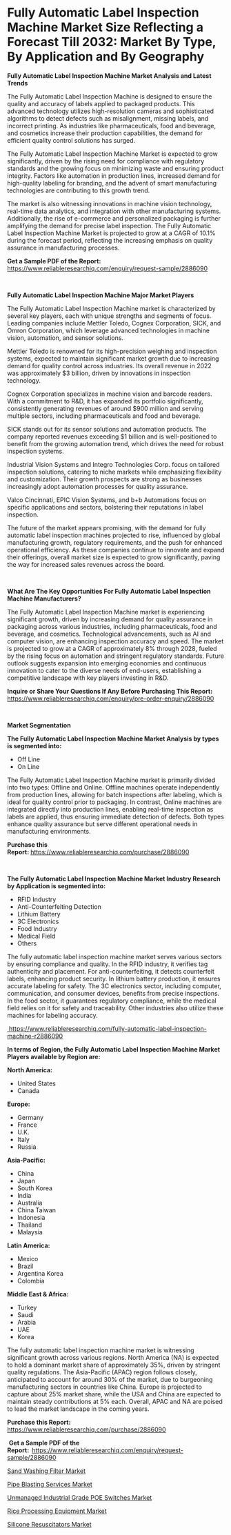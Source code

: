 <p><h1>Fully Automatic Label Inspection Machine Market Size Reflecting a Forecast Till 2032: Market By Type, By Application and By Geography</h1></p><p><strong>Fully Automatic Label Inspection Machine Market Analysis and Latest Trends</strong></p>
<p><p>The Fully Automatic Label Inspection Machine is designed to ensure the quality and accuracy of labels applied to packaged products. This advanced technology utilizes high-resolution cameras and sophisticated algorithms to detect defects such as misalignment, missing labels, and incorrect printing. As industries like pharmaceuticals, food and beverage, and cosmetics increase their production capabilities, the demand for efficient quality control solutions has surged.</p><p>The Fully Automatic Label Inspection Machine Market is expected to grow significantly, driven by the rising need for compliance with regulatory standards and the growing focus on minimizing waste and ensuring product integrity. Factors like automation in production lines, increased demand for high-quality labeling for branding, and the advent of smart manufacturing technologies are contributing to this growth trend.</p><p>The market is also witnessing innovations in machine vision technology, real-time data analytics, and integration with other manufacturing systems. Additionally, the rise of e-commerce and personalized packaging is further amplifying the demand for precise label inspection. The Fully Automatic Label Inspection Machine Market is projected to grow at a CAGR of 10.1% during the forecast period, reflecting the increasing emphasis on quality assurance in manufacturing processes.</p></p>
<p><strong>Get a Sample PDF of the Report:&nbsp;</strong> <a href="https://www.reliableresearchiq.com/enquiry/request-sample/2886090?utm_campaign=973&utm_medium=2&utm_source=Github&utm_content=ia&utm_term=13032025&utm_id=fully-automatic-label-inspection-machine">https://www.reliableresearchiq.com/enquiry/request-sample/2886090</a></p>
<p>&nbsp;</p>
<p><strong>Fully Automatic Label Inspection Machine Major Market Players</strong></p>
<p><p>The Fully Automatic Label Inspection Machine market is characterized by several key players, each with unique strengths and segments of focus. Leading companies include Mettler Toledo, Cognex Corporation, SICK, and Omron Corporation, which leverage advanced technologies in machine vision, automation, and sensor solutions.</p><p>Mettler Toledo is renowned for its high-precision weighing and inspection systems, expected to maintain significant market growth due to increasing demand for quality control across industries. Its overall revenue in 2022 was approximately $3 billion, driven by innovations in inspection technology.</p><p>Cognex Corporation specializes in machine vision and barcode readers. With a commitment to R&D, it has expanded its portfolio significantly, consistently generating revenues of around $900 million and serving multiple sectors, including pharmaceuticals and food and beverage.</p><p>SICK stands out for its sensor solutions and automation products. The company reported revenues exceeding $1 billion and is well-positioned to benefit from the growing automation trend, which drives the need for robust inspection systems.</p><p>Industrial Vision Systems and Integro Technologies Corp. focus on tailored inspection solutions, catering to niche markets while emphasizing flexibility and customization. Their growth prospects are strong as businesses increasingly adopt automation processes for quality assurance.</p><p>Valco Cincinnati, EPIC Vision Systems, and b+b Automations focus on specific applications and sectors, bolstering their reputations in label inspection.</p><p>The future of the market appears promising, with the demand for fully automatic label inspection machines projected to rise, influenced by global manufacturing growth, regulatory requirements, and the push for enhanced operational efficiency. As these companies continue to innovate and expand their offerings, overall market size is expected to grow significantly, paving the way for increased sales revenues across the board.</p></p>
<p>&nbsp;</p>
<p><strong>What Are The Key Opportunities For Fully Automatic Label Inspection Machine Manufacturers?</strong></p>
<p><p>The Fully Automatic Label Inspection Machine market is experiencing significant growth, driven by increasing demand for quality assurance in packaging across various industries, including pharmaceuticals, food and beverage, and cosmetics. Technological advancements, such as AI and computer vision, are enhancing inspection accuracy and speed. The market is projected to grow at a CAGR of approximately 8% through 2028, fueled by the rising focus on automation and stringent regulatory standards. Future outlook suggests expansion into emerging economies and continuous innovation to cater to the diverse needs of end-users, establishing a competitive landscape with key players investing in R&D.</p></p>
<p><strong>Inquire or Share Your Questions If Any Before Purchasing This Report:</strong> <a href="https://www.reliableresearchiq.com/enquiry/pre-order-enquiry/2886090?utm_campaign=973&utm_medium=2&utm_source=Github&utm_content=ia&utm_term=13032025&utm_id=fully-automatic-label-inspection-machine">https://www.reliableresearchiq.com/enquiry/pre-order-enquiry/2886090</a></p>
<p>&nbsp;</p>
<p><strong>Market Segmentation</strong></p>
<p><strong>The Fully Automatic Label Inspection Machine Market Analysis by types is segmented into:</strong></p>
<p><ul><li>Off Line</li><li>On Line</li></ul></p>
<p><p>The Fully Automatic Label Inspection Machine market is primarily divided into two types: Offline and Online. Offline machines operate independently from production lines, allowing for batch inspections after labeling, which is ideal for quality control prior to packaging. In contrast, Online machines are integrated directly into production lines, enabling real-time inspection as labels are applied, thus ensuring immediate detection of defects. Both types enhance quality assurance but serve different operational needs in manufacturing environments.</p></p>
<p><strong>Purchase this Report:&nbsp;</strong><a href="https://www.reliableresearchiq.com/purchase/2886090?utm_campaign=973&utm_medium=2&utm_source=Github&utm_content=ia&utm_term=13032025&utm_id=fully-automatic-label-inspection-machine">https://www.reliableresearchiq.com/purchase/2886090</a></p>
<p>&nbsp;</p>
<p><strong>The Fully Automatic Label Inspection Machine Market Industry Research by Application is segmented into:</strong></p>
<p><ul><li>RFID Industry</li><li>Anti-Counterfeiting Detection</li><li>Lithium Battery</li><li>3C Electronics</li><li>Food Industry</li><li>Medical Field</li><li>Others</li></ul></p>
<p><p>The fully automatic label inspection machine market serves various sectors by ensuring compliance and quality. In the RFID industry, it verifies tag authenticity and placement. For anti-counterfeiting, it detects counterfeit labels, enhancing product security. In lithium battery production, it ensures accurate labeling for safety. The 3C electronics sector, including computer, communication, and consumer devices, benefits from precise inspections. In the food sector, it guarantees regulatory compliance, while the medical field relies on it for safety and traceability. Other industries also utilize these machines for labeling accuracy.</p></p>
<p><a href="https://www.reliableresearchiq.com/fully-automatic-label-inspection-machine-r2886090?utm_campaign=973&utm_medium=2&utm_source=Github&utm_content=ia&utm_term=13032025&utm_id=fully-automatic-label-inspection-machine">&nbsp;https://www.reliableresearchiq.com/fully-automatic-label-inspection-machine-r2886090</a></p>
<p><strong>In terms of Region, the Fully Automatic Label Inspection Machine Market Players available by Region are:</strong></p>
<p>
    <p> <strong> North America: </strong>
        <ul>
            <li>United States</li>
            <li>Canada</li>
        </ul>
        </p> 
    <p> <strong> Europe: </strong>
        <ul>
            <li>Germany</li>
            <li>France</li>
            <li>U.K.</li>
            <li>Italy</li>
            <li>Russia</li>
        </ul>
        </p> 
    <p> <strong> Asia-Pacific: </strong>
        <ul>
            <li>China</li>
            <li>Japan</li>
            <li>South Korea</li>
            <li>India</li>
            <li>Australia</li>
            <li>China Taiwan</li>
            <li>Indonesia</li>
            <li>Thailand</li>
            <li>Malaysia</li>
        </ul>
        </p> 
    <p> <strong> Latin America: </strong>
        <ul>
            <li>Mexico</li>
            <li>Brazil</li>
            <li>Argentina Korea</li>
            <li>Colombia</li>
        </ul>
        </p> 
    <p> <strong> Middle East & Africa: </strong>
        <ul>
            <li>Turkey</li>
            <li>Saudi</li>
            <li>Arabia</li>
            <li>UAE</li>
            <li>Korea</li>
        </ul>
    </p>
    </p>
<p><p>The fully automatic label inspection machine market is witnessing significant growth across various regions. North America (NA) is expected to hold a dominant market share of approximately 35%, driven by stringent quality regulations. The Asia-Pacific (APAC) region follows closely, anticipated to account for around 30% of the market, due to burgeoning manufacturing sectors in countries like China. Europe is projected to capture about 25% market share, while the USA and China are expected to maintain steady contributions at 5% each. Overall, APAC and NA are poised to lead the market landscape in the coming years.</p></p>
<p><strong>Purchase this Report: </strong><a href="https://www.reliableresearchiq.com/purchase/2886090?utm_campaign=973&utm_medium=2&utm_source=Github&utm_content=ia&utm_term=13032025&utm_id=fully-automatic-label-inspection-machine">https://www.reliableresearchiq.com/purchase/2886090</a></p>
<p>&nbsp;<strong>Get a Sample PDF of the Report:&nbsp;&nbsp;</strong><a href="https://www.reliableresearchiq.com/enquiry/request-sample/2886090?utm_campaign=973&utm_medium=2&utm_source=Github&utm_content=ia&utm_term=13032025&utm_id=fully-automatic-label-inspection-machine">https://www.reliableresearchiq.com/enquiry/request-sample/2886090</a></p>
<p><strong></strong></p>
<p><p><a href="https://github.com/efialiurca/Market-Research-Report-List-1/blob/main/sand-washing-filter-market.md?utm_campaign=973&utm_medium=2&utm_source=Github&utm_content=ia&utm_term=13032025&utm_id=fully-automatic-label-inspection-machine">Sand Washing Filter Market</a></p><p><a href="https://github.com/aslinalirey9/Market-Research-Report-List-1/blob/main/pipe-blasting-services-market.md?utm_campaign=973&utm_medium=2&utm_source=Github&utm_content=ia&utm_term=13032025&utm_id=fully-automatic-label-inspection-machine">Pipe Blasting Services Market</a></p><p><a href="https://github.com/ajegiobitsa/Market-Research-Report-List-1/blob/main/unmanaged-industrial-grade-poe-switches-market.md?utm_campaign=973&utm_medium=2&utm_source=Github&utm_content=ia&utm_term=13032025&utm_id=fully-automatic-label-inspection-machine">Unmanaged Industrial Grade POE Switches Market</a></p><p><a href="https://github.com/ocambdidarhz/Market-Research-Report-List-1/blob/main/rice-processing-equipment-market.md?utm_campaign=973&utm_medium=2&utm_source=Github&utm_content=ia&utm_term=13032025&utm_id=fully-automatic-label-inspection-machine">Rice Processing Equipment Market</a></p><p><a href="https://github.com/oshodikurc/Market-Research-Report-List-1/blob/main/silicone-resuscitators-market.md?utm_campaign=973&utm_medium=2&utm_source=Github&utm_content=ia&utm_term=13032025&utm_id=fully-automatic-label-inspection-machine">Silicone Resuscitators Market</a></p></p>